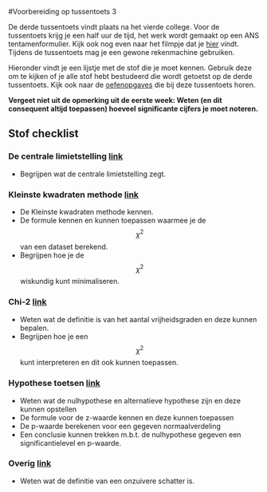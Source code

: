 
#Voorbereiding op tussentoets 3

De derde tussentoets vindt plaats na het vierde college. 
Voor de tussentoets krijg je een half uur de tijd, het werk wordt gemaakt op een ANS tentamenformulier. Kijk ook nog even naar het filmpje dat je [hier](https://www.youtube.com/watch?v=jWgdlNEHN2A) vindt.
Tijdens de tussentoets mag je een gewone rekenmachine gebruiken. 

Hieronder vindt je een lijstje met de stof die je moet kennen. Gebruik deze om te kijken of je alle stof hebt bestudeerd die wordt getoetst op de derde tussentoets. Kijk ook naar de [oefenopgaves](/tussentoets-iii/oefenopgaves) die bij deze tussentoets horen.

**Vergeet niet uit de opmerking uit de eerste week: 
Weten (en dit consequent altijd toepassen) hoeveel significante cijfers je moet noteren.**

## Stof checklist 

### De centrale limietstelling [link](/blok-3/de-centrale-limietstelling) 
* Begrijpen wat de centrale limietstelling zegt.


### Kleinste kwadraten methode [link](/blok-3/kleinste-kwadraten) 

* De Kleinste kwadraten methode kennen. 
* De formule kennen en kunnen toepassen waarmee je de $$\chi^2$$ van een dataset berekend. 
* Begrijpen hoe je de $$\chi^2$$ wiskundig kunt minimaliseren.

### Chi-2 [link](/blok-3/chi-2) 
* Weten wat de definitie is van het aantal vrijheidsgraden en deze kunnen bepalen. 
* Begrijpen hoe je een $$\chi^2$$ kunt interpreteren en dit ook kunnen toepassen.


### Hypothese toetsen [link](/blok-3/hypothese-toetsen) 

* Weten wat de nulhypothese en alternatieve hypothese zijn en deze kunnen opstellen
* De formule voor de z-waarde kennen en deze kunnen toepassen
* De p-waarde berekenen voor een gegeven normaalverdeling
* Een conclusie kunnen trekken m.b.t. de nulhypothese gegeven een significantielevel en p-waarde.

### Overig [link](/blok-2/opdrachten-blok-2)

* Weten wat de definitie van een onzuivere schatter is.
